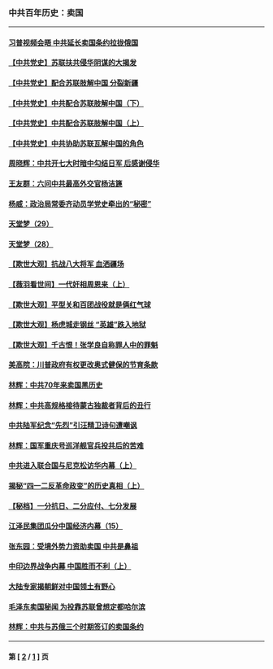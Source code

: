 ### 中共百年历史：卖国
---
#### [习普视频会晤 中共延长卖国条约拉拢俄国](../../pages/nf1176117/n13060971.md?01160430) 
#### [【中共党史】苏联扶共侵华阴谋的大揭发](../../pages/nf1176117/n13056050.md?01160430) 
#### [【中共党史】配合苏联肢解中国 分裂新疆](../../pages/nf1176117/n13040700.md?01160430) 
#### [【中共党史】中共配合苏联肢解中国（下）](../../pages/nf1176117/n13035660.md?01160430) 
#### [【中共党史】中共配合苏联肢解中国（上）](../../pages/nf1176117/n13030262.md?01160430) 
#### [【中共党史】中共协助苏联瓦解中国的角色](../../pages/nf1176117/n13018109.md?01160430) 
#### [周晓辉：中共开七大时暗中勾结日军 后感谢侵华](../../pages/nf1176117/n12921960.md?01160430) 
#### [王友群：六问中共最高外交官杨洁篪](../../pages/nf1176117/n12836495.md?01160430) 
#### [杨威：政治局常委齐动员学党史牵出的“秘密”](../../pages/nf1176117/n12764642.md?01160430) 
#### [天堂梦（29）](../../pages/nf1176117/n12408465.md?01160430) 
#### [天堂梦（28）](../../pages/nf1176117/n12408309.md?01160430) 
#### [【欺世大观】抗战八大将军 血洒疆场](../../pages/nf1176117/n12357044.md?01160430) 
#### [【薇羽看世间】一代奸相周恩来（上）](../../pages/nf1176117/n12401109.md?01160430) 
#### [【欺世大观】平型关和百团战役就是俩红气球](../../pages/nf1176117/n12359157.md?01160430) 
#### [【欺世大观】杨虎城走钢丝 “英雄”跌入地狱](../../pages/nf1176117/n12358840.md?01160430) 
#### [【欺世大观】千古恨！张学良自称罪人中的罪魁](../../pages/nf1176117/n12358629.md?01160430) 
#### [美高院：川普政府有权更改奥式健保的节育条款](../../pages/nf1176117/n12242171.md?01160430) 
#### [林辉：中共70年来卖国黑历史](../../pages/nf1176117/n11552181.md?01160430) 
#### [林辉：中共高规格接待蒙古独裁者背后的丑行](../../pages/nf1176117/n11225005.md?01160430) 
#### [中共陆军纪念“先烈”引汪精卫诗句遭嘲讽](../../pages/nf1176117/n11153345.md?01160430) 
#### [林辉：国军重庆号巡洋舰官兵投共后的苦难](../../pages/nf1176117/n10997801.md?01160430) 
#### [中共进入联合国与尼克松访华内幕（上）](../../pages/nf1176117/n10138788.md?01160430) 
#### [揭秘“四一二反革命政变”的历史真相（上）](../../pages/nf1176117/n9996650.md?01160430) 
#### [【秘档】一分抗日、二分应付、七分发展](../../pages/nf1176117/n9331484.md?01160430) 
#### [江泽民集团瓜分中国经济内幕（15）](../../pages/nf1176117/n9268584.md?01160430) 
#### [张东园：受境外势力资助卖国 中共是鼻祖](../../pages/nf1176117/n9272480.md?01160430) 
#### [中印边界战争内幕 中国胜而不利（上）](../../pages/nf1176117/n9252458.md?01160430) 
#### [大陆专家揭朝鲜对中国领土有野心](../../pages/nf1176117/n9074056.md?01160430) 
#### [毛泽东卖国秘闻 为投靠苏联曾想定都哈尔滨](../../pages/nf1176117/n9058631.md?01160430) 
#### [林辉：中共与苏俄三个时期签订的卖国条约](../../pages/nf1176117/n9036062.md?01160430) 

---
#### 第 [ [2](./2.md?01160430) / [1](./1.md?01160430) ] 页

